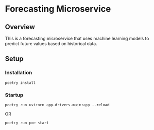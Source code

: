 # Forecasting Microservice

## Overview

This is a forecasting microservice that uses machine learning models to predict future values based on historical data.

## Setup

### Installation

```
poetry install
```

### Startup

```
poetry run uvicorn app.drivers.main:app --reload
```

OR

```
poetry run poe start
```
